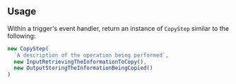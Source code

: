 ## Usage

Within a trigger's event handler, return an instance of `CopyStep` similar to
the following:

```typescript
new CopyStep(
  `A description of the operation being performed`,
  new InputRetrievingTheInformationToCopy(),
  new OutputStoringTheInformationBeingCopied()
)
```
